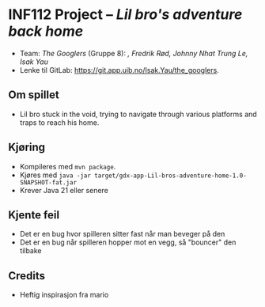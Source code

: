 # INF112 Project – *Lil bro's adventure back home*

* Team: *The Googlers* (Gruppe 8): *, Fredrik Rød, Johnny Nhat Trung Le, Isak Yau*
* Lenke til GitLab: https://git.app.uib.no/Isak.Yau/the_googlers.

## Om spillet
* Lil bro stuck in the void, trying to navigate through various platforms and traps to reach his home.
## Kjøring
* Kompileres med `mvn package`.
* Kjøres med `java -jar target/gdx-app-Lil-bros-adventure-home-1.0-SNAPSHOT-fat.jar`
* Krever Java 21 eller senere

## Kjente feil
* Det er en bug hvor spilleren sitter fast når man beveger på den
* Det er en bug når spilleren hopper mot en vegg, så "bouncer" den tilbake

## Credits
* Heftig inspirasjon fra mario
